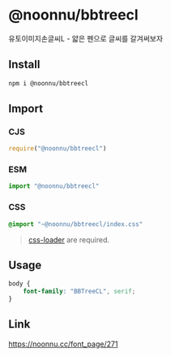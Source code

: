 # @noonnu/bbtreecl
유토이미지손글씨L - 얇은 펜으로 글씨를 갈겨써보자

## Install
```sh
npm i @noonnu/bbtreecl
```
## Import
### CJS
```js
require("@noonnu/bbtreecl")
```
### ESM
```js
import "@noonnu/bbtreecl"
```
### CSS 
```css
@import "~@noonnu/bbtreecl/index.css"
```
> [css-loader](https://github.com/webpack-contrib/css-loader) are required.

## Usage
```css
body {
    font-family: "BBTreeCL", serif;
}
```

## Link
https://noonnu.cc/font_page/271